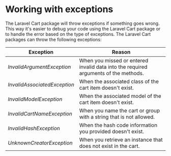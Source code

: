 # Working with exceptions
The Laravel Cart package will throw exceptions if something goes wrong. This way it's easier to debug your code using the Laravel Cart package or to handle the error based on the type of exceptions. The Laravel Cart packages can throw the following exceptions:

| Exception                    | Reason                                                                              |
| ---------------------------- | ----------------------------------------------------------------------------------- |
| *InvalidArgumentException*   | When you missed or entered invalid data into the required arguments of the methods. |
| *InvalidAssociatedException* | When the associated class of the cart item doesn't exist.                           |
| *InvalidModelException*      | When the associated model of the cart item doesn't exist.                           |
| *InvalidCartNameException*   | When you name the cart or group with a string that is not allowed.                  |
| *InvalidHashException*       | When the hash code information you provided doesn't exist.                          |
| *UnknownCreatorException*    | When you retrieve an instance that does not exist in the cart.                      |
